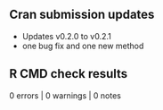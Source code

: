## Cran submission updates

* Updates v0.2.0 to v0.2.1
* one bug fix and one new method

## R CMD check results

0 errors | 0 warnings | 0 notes
